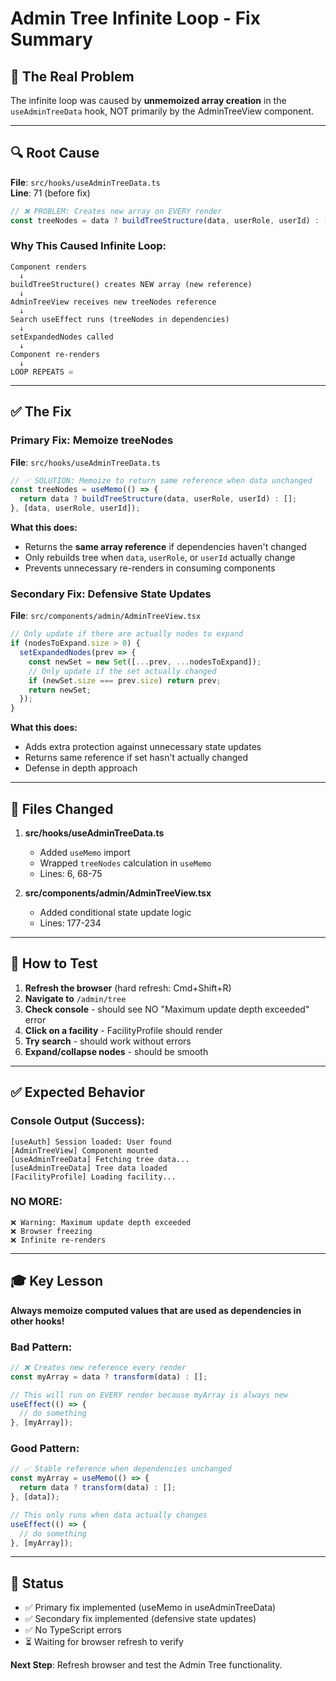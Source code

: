 # Admin Tree Infinite Loop - Fix Summary

## 🎯 The Real Problem

The infinite loop was caused by **unmemoized array creation** in the `useAdminTreeData` hook, NOT primarily by the AdminTreeView component.

---

## 🔍 Root Cause

**File**: `src/hooks/useAdminTreeData.ts`  
**Line**: 71 (before fix)

```typescript
// ❌ PROBLEM: Creates new array on EVERY render
const treeNodes = data ? buildTreeStructure(data, userRole, userId) : [];
```

### Why This Caused Infinite Loop:

```
Component renders
  ↓
buildTreeStructure() creates NEW array (new reference)
  ↓
AdminTreeView receives new treeNodes reference
  ↓
Search useEffect runs (treeNodes in dependencies)
  ↓
setExpandedNodes called
  ↓
Component re-renders
  ↓
LOOP REPEATS ♾️
```

---

## ✅ The Fix

### Primary Fix: Memoize treeNodes

**File**: `src/hooks/useAdminTreeData.ts`

```typescript
// ✅ SOLUTION: Memoize to return same reference when data unchanged
const treeNodes = useMemo(() => {
  return data ? buildTreeStructure(data, userRole, userId) : [];
}, [data, userRole, userId]);
```

**What this does:**
- Returns the **same array reference** if dependencies haven't changed
- Only rebuilds tree when `data`, `userRole`, or `userId` actually change
- Prevents unnecessary re-renders in consuming components

### Secondary Fix: Defensive State Updates

**File**: `src/components/admin/AdminTreeView.tsx`

```typescript
// Only update if there are actually nodes to expand
if (nodesToExpand.size > 0) {
  setExpandedNodes(prev => {
    const newSet = new Set([...prev, ...nodesToExpand]);
    // Only update if the set actually changed
    if (newSet.size === prev.size) return prev;
    return newSet;
  });
}
```

**What this does:**
- Adds extra protection against unnecessary state updates
- Returns same reference if set hasn't actually changed
- Defense in depth approach

---

## 📁 Files Changed

1. **src/hooks/useAdminTreeData.ts**
   - Added `useMemo` import
   - Wrapped `treeNodes` calculation in `useMemo`
   - Lines: 6, 68-75

2. **src/components/admin/AdminTreeView.tsx**
   - Added conditional state update logic
   - Lines: 177-234

---

## 🧪 How to Test

1. **Refresh the browser** (hard refresh: Cmd+Shift+R)
2. **Navigate to** `/admin/tree`
3. **Check console** - should see NO "Maximum update depth exceeded" error
4. **Click on a facility** - FacilityProfile should render
5. **Try search** - should work without errors
6. **Expand/collapse nodes** - should be smooth

---

## ✅ Expected Behavior

### Console Output (Success):
```
[useAuth] Session loaded: User found
[AdminTreeView] Component mounted
[useAdminTreeData] Fetching tree data...
[useAdminTreeData] Tree data loaded
[FacilityProfile] Loading facility...
```

### NO MORE:
```
❌ Warning: Maximum update depth exceeded
❌ Browser freezing
❌ Infinite re-renders
```

---

## 🎓 Key Lesson

**Always memoize computed values that are used as dependencies in other hooks!**

### Bad Pattern:
```typescript
// ❌ Creates new reference every render
const myArray = data ? transform(data) : [];

// This will run on EVERY render because myArray is always new
useEffect(() => {
  // do something
}, [myArray]);
```

### Good Pattern:
```typescript
// ✅ Stable reference when dependencies unchanged
const myArray = useMemo(() => {
  return data ? transform(data) : [];
}, [data]);

// This only runs when data actually changes
useEffect(() => {
  // do something
}, [myArray]);
```

---

## 🚀 Status

- ✅ Primary fix implemented (useMemo in useAdminTreeData)
- ✅ Secondary fix implemented (defensive state updates)
- ✅ No TypeScript errors
- ⏳ Waiting for browser refresh to verify

**Next Step**: Refresh browser and test the Admin Tree functionality.

